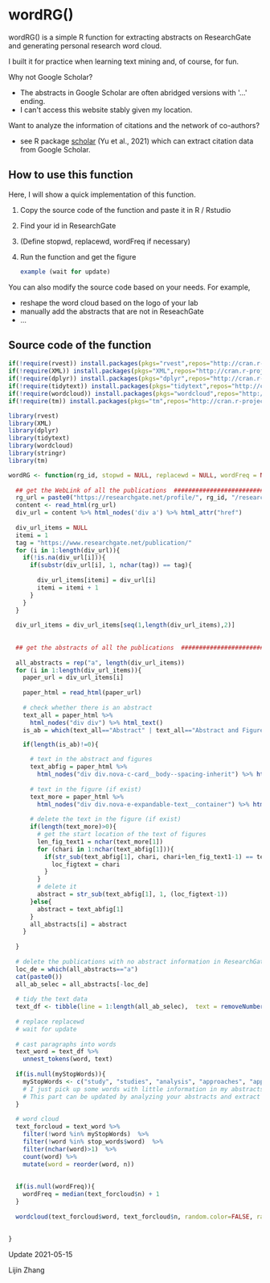 # wordRG()

wordRG() is a simple R function for extracting abstracts on ResearchGate and generating personal research word cloud.  

I built it for practice when learning text mining and, of course, for fun.

Why not Google Scholar?

- The abstracts in Google Scholar are often abridged versions with '...' ending.
- I can't access this website stably given my location.

Want to analyze the information of citations and the network of co-authors?

- see R package [scholar](https://cran.r-project.org/web/packages/scholar/) (Yu et al., 2021) which can extract citation data from Google Scholar.

## How to use this function

Here, I will show a quick implementation of this function.  

1. Copy the source code of the function and paste it in R / Rstudio

2. Find your id in ResearchGate

3. (Define stopwd, replacewd, wordFreq if necessary)

4. Run the function and get the figure

   ```R
   example (wait for update)
   ```

   



You can also modify the source code based on your needs. For example,

- reshape the word cloud based on the logo of your lab
- manually add the abstracts that are not in ReseachGate
- ...

## Source code of the function

```R
if(!require(rvest)) install.packages(pkgs="rvest",repos="http://cran.r-project.org")
if(!require(XML)) install.packages(pkgs="XML",repos="http://cran.r-project.org")
if(!require(dplyr)) install.packages(pkgs="dplyr",repos="http://cran.r-project.org")
if(!require(tidytext)) install.packages(pkgs="tidytext",repos="http://cran.r-project.org")
if(!require(wordcloud)) install.packages(pkgs="wordcloud",repos="http://cran.r-project.org")
if(!require(tm)) install.packages(pkgs="tm",repos="http://cran.r-project.org")

library(rvest)
library(XML)
library(dplyr)
library(tidytext)
library(wordcloud)
library(stringr)
library(tm)

wordRG <- function(rg_id, stopwd = NULL, replacewd = NULL, wordFreq = NULL){
  
  ## get the WebLink of all the publications  ############################
  rg_url = paste0("https://researchgate.net/profile/", rg_id, "/research")
  content <- read_html(rg_url)
  div_url = content %>% html_nodes('div a') %>% html_attr("href")
  
  div_url_items = NULL
  itemi = 1
  tag = "https://www.researchgate.net/publication/"
  for (i in 1:length(div_url)){
    if(!is.na(div_url[i])){
      if(substr(div_url[i], 1, nchar(tag)) == tag){
        
        div_url_items[itemi] = div_url[i]
        itemi = itemi + 1
      }
    }
  }
  
  div_url_items = div_url_items[seq(1,length(div_url_items),2)]
  
  
  ## get the abstracts of all the publications  ############################
  
  all_abstracts = rep("a", length(div_url_items))
  for (i in 1:length(div_url_items)){
    paper_url = div_url_items[i]
    
    paper_html = read_html(paper_url)
    
    # check whether there is an abstract
    text_all = paper_html %>% 
      html_nodes("div div") %>% html_text() 
    is_ab = which(text_all=="Abstract" | text_all=="Abstract and Figures")

    if(length(is_ab)!=0){

      # text in the abstract and figures
      text_abfig = paper_html %>% 
        html_nodes("div div.nova-c-card__body--spacing-inherit") %>% html_text() 
      
      # text in the figure (if exist)
      text_more = paper_html %>% 
        html_nodes("div div.nova-e-expandable-text__container") %>% html_text() 
      
      # delete the text in the figure (if exist)
      if(length(text_more)>0){ 
        # get the start location of the text of figures
        len_fig_text1 = nchar(text_more[1])
        for (chari in 1:nchar(text_abfig[1])){
          if(str_sub(text_abfig[1], chari, chari+len_fig_text1-1) == text_more[1]){
            loc_figtext = chari
          }
        }
        # delete it 
        abstract = str_sub(text_abfig[1], 1, (loc_figtext-1))
      }else{
        abstract = text_abfig[1]
      } 
      all_abstracts[i] = abstract 
    }    
    
  }
  
  # delete the publications with no abstract information in ResearchGate
  loc_de = which(all_abstracts=="a")
  cat(paste0())
  all_ab_selec = all_abstracts[-loc_de]
  
  # tidy the text data
  text_df <- tibble(line = 1:length(all_ab_selec),  text = removeNumbers(all_ab_selec))
  
  # replace replacewd
  # wait for update
  
  # cast paragraphs into words
  text_word = text_df %>%
    unnest_tokens(word, text)
  
  if(is.null(myStopWords)){
    myStopWords <- c("study", "studies", "analysis", "approaches", "approach", "results", "research", "procedure")
    # I just pick up some words with little information in my abstracts.
    # This part can be updated by analyzing your abstracts and extract words with low tf_idf
  }
  
  # word cloud
  text_forcloud = text_word %>%
    filter(!word %in% myStopWords)  %>%
    filter(!word %in% stop_words$word)  %>%
    filter(nchar(word)>1)  %>%
    count(word) %>%
    mutate(word = reorder(word, n)) 
  
  
  if(is.null(wordFreq)){
    wordFreq = median(text_forcloud$n) + 1
  }
  
  wordcloud(text_forcloud$word, text_forcloud$n, random.color=FALSE, random.order=FALSE, color=brewer.pal(8, "Dark2"), min.freq=wordFreq, scale=c(3, 1))
  
  
}

```




Update 2021-05-15

Lijin Zhang
